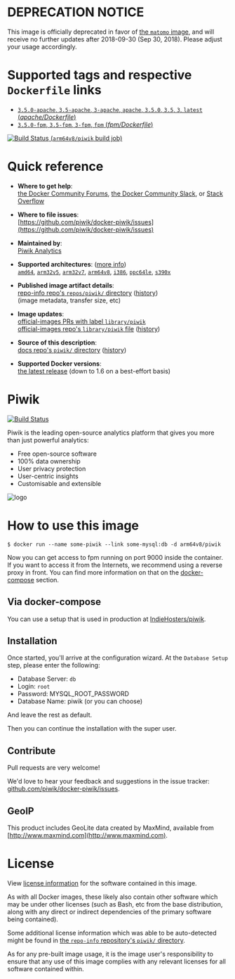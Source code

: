 <!--

********************************************************************************

WARNING:

    DO NOT EDIT "piwik/README.md"

    IT IS AUTO-GENERATED

    (from the other files in "piwik/" combined with a set of templates)

********************************************************************************

-->

# **DEPRECATION NOTICE**

This image is officially deprecated in favor of [the `matomo` image](https://hub.docker.com/_/matomo/), and will receive no further updates after 2018-09-30 (Sep 30, 2018). Please adjust your usage accordingly.

# Supported tags and respective `Dockerfile` links

-	[`3.5.0-apache`, `3.5-apache`, `3-apache`, `apache`, `3.5.0`, `3.5`, `3`, `latest` (*apache/Dockerfile*)](https://github.com/matomo-org/docker/blob/edd76a3640e34e8318f7dbb08b4875838cb83e0c/apache/Dockerfile)
-	[`3.5.0-fpm`, `3.5-fpm`, `3-fpm`, `fpm` (*fpm/Dockerfile*)](https://github.com/matomo-org/docker/blob/edd76a3640e34e8318f7dbb08b4875838cb83e0c/fpm/Dockerfile)

[![Build Status](https://doi-janky.infosiftr.net/job/multiarch/job/arm64v8/job/piwik/badge/icon) (`arm64v8/piwik` build job)](https://doi-janky.infosiftr.net/job/multiarch/job/arm64v8/job/piwik/)

# Quick reference

-	**Where to get help**:  
	[the Docker Community Forums](https://forums.docker.com/), [the Docker Community Slack](https://blog.docker.com/2016/11/introducing-docker-community-directory-docker-community-slack/), or [Stack Overflow](https://stackoverflow.com/search?tab=newest&q=docker)

-	**Where to file issues**:  
	[https://github.com/piwik/docker-piwik/issues](https://github.com/piwik/docker-piwik/issues)

-	**Maintained by**:  
	[Piwik Analytics](https://github.com/piwik/docker-piwik)

-	**Supported architectures**: ([more info](https://github.com/docker-library/official-images#architectures-other-than-amd64))  
	[`amd64`](https://hub.docker.com/r/amd64/piwik/), [`arm32v5`](https://hub.docker.com/r/arm32v5/piwik/), [`arm32v7`](https://hub.docker.com/r/arm32v7/piwik/), [`arm64v8`](https://hub.docker.com/r/arm64v8/piwik/), [`i386`](https://hub.docker.com/r/i386/piwik/), [`ppc64le`](https://hub.docker.com/r/ppc64le/piwik/), [`s390x`](https://hub.docker.com/r/s390x/piwik/)

-	**Published image artifact details**:  
	[repo-info repo's `repos/piwik/` directory](https://github.com/docker-library/repo-info/blob/master/repos/piwik) ([history](https://github.com/docker-library/repo-info/commits/master/repos/piwik))  
	(image metadata, transfer size, etc)

-	**Image updates**:  
	[official-images PRs with label `library/piwik`](https://github.com/docker-library/official-images/pulls?q=label%3Alibrary%2Fpiwik)  
	[official-images repo's `library/piwik` file](https://github.com/docker-library/official-images/blob/master/library/piwik) ([history](https://github.com/docker-library/official-images/commits/master/library/piwik))

-	**Source of this description**:  
	[docs repo's `piwik/` directory](https://github.com/docker-library/docs/tree/master/piwik) ([history](https://github.com/docker-library/docs/commits/master/piwik))

-	**Supported Docker versions**:  
	[the latest release](https://github.com/docker/docker-ce/releases/latest) (down to 1.6 on a best-effort basis)

# Piwik

[![Build Status](https://travis-ci.org/piwik/docker-piwik.svg?branch=master)](https://travis-ci.org/piwik/docker-piwik)

Piwik is the leading open-source analytics platform that gives you more than just powerful analytics:

-	Free open-source software
-	100% data ownership
-	User privacy protection
-	User-centric insights
-	Customisable and extensible

![logo](https://cdn.rawgit.com/docker-library/docs/db93419075dcb0e24c48bba055582180df9438ea/piwik/logo.svg)

# How to use this image

```console
$ docker run --name some-piwik --link some-mysql:db -d arm64v8/piwik
```

Now you can get access to fpm running on port 9000 inside the container. If you want to access it from the Internets, we recommend using a reverse proxy in front. You can find more information on that on the [docker-compose](#docker-compose) section.

## Via docker-compose

You can use a setup that is used in production at [IndieHosters/piwik](https://github.com/indiehosters/piwik).

## Installation

Once started, you'll arrive at the configuration wizard. At the `Database Setup` step, please enter the following:

-	Database Server: `db`
-	Login: `root`
-	Password: MYSQL_ROOT_PASSWORD
-	Database Name: piwik (or you can choose)

And leave the rest as default.

Then you can continue the installation with the super user.

## Contribute

Pull requests are very welcome!

We'd love to hear your feedback and suggestions in the issue tracker: [github.com/piwik/docker-piwik/issues](https://github.com/piwik/docker-piwik/issues).

## GeoIP

This product includes GeoLite data created by MaxMind, available from [http://www.maxmind.com](http://www.maxmind.com).

# License

View [license information](https://github.com/piwik/piwik/blob/master/LEGALNOTICE) for the software contained in this image.

As with all Docker images, these likely also contain other software which may be under other licenses (such as Bash, etc from the base distribution, along with any direct or indirect dependencies of the primary software being contained).

Some additional license information which was able to be auto-detected might be found in [the `repo-info` repository's `piwik/` directory](https://github.com/docker-library/repo-info/tree/master/repos/piwik).

As for any pre-built image usage, it is the image user's responsibility to ensure that any use of this image complies with any relevant licenses for all software contained within.
